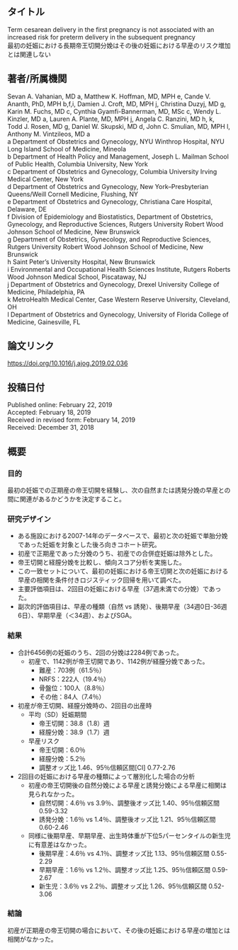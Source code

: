 ## タイトル
Term cesarean delivery in the first pregnancy is not associated with an increased risk for preterm delivery in the subsequent pregnancy  
最初の妊娠における長期帝王切開分娩はその後の妊娠における早産のリスク増加とは関連しない

## 著者/所属機関
Sevan A. Vahanian, MD a, Matthew K. Hoffman, MD, MPH e, Cande V. Ananth, PhD, MPH b,f,i, Damien J. Croft, MD, MPH j, Christina Duzyj, MD g, Karin M. Fuchs, MD c, Cynthia Gyamfi-Bannerman, MD, MSc c, Wendy L. Kinzler, MD a, Lauren A. Plante, MD, MPH j, Angela C. Ranzini, MD h, k, Todd J. Rosen, MD g, Daniel W. Skupski, MD d, John C. Smulian, MD, MPH l, Anthony M. Vintzileos, MD a  
a Department of Obstetrics and Gynecology, NYU Winthrop Hospital, NYU Long Island School of Medicine, Mineola  
b Department of Health Policy and Management, Joseph L. Mailman School of Public Health, Columbia University, New York  
c Department of Obstetrics and Gynecology, Columbia University Irving Medical Center, New York  
d Department of Obstetrics and Gynecology, New York–Presbyterian Queens/Weill Cornell Medicine, Flushing, NY  
e Department of Obstetrics and Gynecology, Christiana Care Hospital, Delaware, DE  
f Division of Epidemiology and Biostatistics, Department of Obstetrics, Gynecology, and Reproductive Sciences, Rutgers University Robert Wood Johnson School of Medicine, New Brunswick  
g Department of Obstetrics, Gynecology, and Reproductive Sciences, Rutgers University Robert Wood Johnson School of Medicine, New Brunswick  
h Saint Peter’s University Hospital, New Brunswick  
i Environmental and Occupational Health Sciences Institute, Rutgers Roberts Wood Johnson Medical School, Piscataway, NJ  
j Department of Obstetrics and Gynecology, Drexel University College of Medicine, Philadelphia, PA  
k MetroHealth Medical Center, Case Western Reserve University, Cleveland, OH  
l Department of Obstetrics and Gynecology, University of Florida College of Medicine, Gainesville, FL

## 論文リンク
https://doi.org/10.1016/j.ajog.2019.02.036

## 投稿日付
Published online: February 22, 2019  
Accepted: February 18, 2019  
Received in revised form: February 14, 2019  
Received: December 31, 2018

## 概要
### 目的
最初の妊娠での正期産の帝王切開を経験し、次の自然または誘発分娩の早産との間に関連があるかどうかを決定すること。

### 研究デザイン
* ある施設における2007-14年のデータベースで、最初と次の妊娠で単胎分娩であった妊娠を対象とした後ろ向きコホート研究。
* 初産で正期産であった分娩のうち、初産での合併症妊娠は除外とした。
* 帝王切開と経膣分娩を比較し、傾向スコア分析を実施した。
* この一致セットについて、最初の妊娠における帝王切開と次の妊娠における早産の相関を条件付きロジスティック回帰を用いて調べた。
* 主要評価項目は、2回目の妊娠における早産（37週未満での分娩）であった。
* 副次的評価項目は、早産の種類（自然 vs 誘発）、後期早産（34週0日-36週6日）、早期早産（＜34週）、およびSGA。

### 結果
* 合計6456例の妊娠のうち、2回の分娩は2284例であった。
  * 初産で、1142例が帝王切開であり、1142例が経膣分娩であった。
    * 難産：703例（61.5％）
    * NRFS：222人（19.4％）
    * 骨盤位：100人（8.8％）
    * その他：84人（7.4％）
* 初産が帝王切開、経膣分娩時の、2回目の出産時
  * 平均（SD）妊娠期間
    * 帝王切開：38.8（1.8）週
    * 経膣分娩：38.9（1.7）週
  * 早産リスク
    * 帝王切開：6.0％
    * 経膣分娩：5.2％
    * 調整オッズ比 1.46、95％信頼区間\[CI\] 0.77-2.76
* 2回目の妊娠における早産の種類によって層別化した場合の分析
  * 初産の帝王切開後の自然分娩による早産と誘発分娩による早産に相関は見られなかった。
    * 自然切開：4.6％ vs 3.9％、調整後オッズ比 1.40、95％信頼区間 0.59-3.32
    * 誘発分娩：1.6％ vs 1.4％、調整後オッズ比 1.21、95％信頼区間 0.60-2.46
  * 同様に後期早産、早期早産、出生時体重が下位5パーセンタイルの新生児に有意差はなかった。
    * 後期早産：4.6％ vs 4.1％、調整オッズ比 1.13、95％信頼区間 0.55-2.29
    * 早期早産：1.6％ vs 1.2％、調整オッズ比 1.25、95％信頼区間 0.59-2.67
    * 新生児：3.6％ vs 2.2％、調整オッズ比 1.26、95％信頼区間 0.52-3.06

### 結論
初産が正期産の帝王切開の場合において、その後の妊娠における早産の増加とは相関がなかった。

